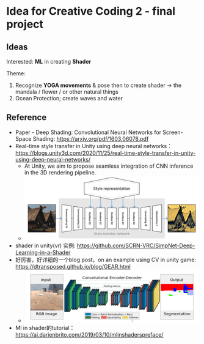# Idea for Creative Coding 2 - final project

## Ideas

Interested: **ML** in creating **Shader**

Theme:

1. Recognize **YOGA movements** & pose then to create shader -> the mandala / flower / or other natural things
2. Ocean Protection; create waves and water





## Reference

- Paper - Deep Shading: Convolutional Neural Networks for Screen-Space Shading: https://arxiv.org/pdf/1603.06078.pdf
- Real-time style transfer in Unity using deep neural networks：https://blogs.unity3d.com/2020/11/25/real-time-style-transfer-in-unity-using-deep-neural-networks/
  - At Unity, we aim to propose seamless integration of CNN inference in the 3D rendering pipeline.
  - ![alt text](https://github.com/nannz/cci-creative-coding-2/blob/main/other/Idea%20for%20Creative%20Coding%202%20-%20final%20project.assets/Real-Time-Style-Transfer_03.png "Unity-Real-Time-Style-Transfer")
- shader in unity(vr) 实例: https://github.com/SCRN-VRC/SimpNet-Deep-Learning-in-a-Shader
- 好厉害，好详细的一个blog post，on an example using CV in unity game: https://dtransposed.github.io/blog/GEAR.html
  - ![alt text](https://github.com/nannz/cci-creative-coding-2/blob/main/other/Idea%20for%20Creative%20Coding%202%20-%20final%20project.assets/segnet.png "Blog post on using cv in Unity")
- Ml in shader的tutorial：https://ai.darienbrito.com/2019/03/10/mlinshaderspreface/

